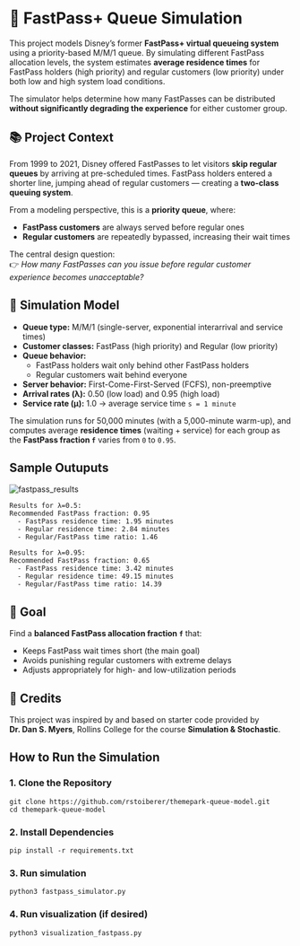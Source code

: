 # 🎢 FastPass+ Queue Simulation  

This project models Disney’s former **FastPass+ virtual queueing system** using a priority-based M/M/1 queue. By simulating different FastPass allocation levels, the system estimates **average residence times** for FastPass holders (high priority) and regular customers (low priority) under both low and high system load conditions.

The simulator helps determine how many FastPasses can be distributed **without significantly degrading the experience** for either customer group.

## 📚 Project Context

From 1999 to 2021, Disney offered FastPasses to let visitors **skip regular queues** by arriving at pre-scheduled times. FastPass holders entered a shorter line, jumping ahead of regular customers — creating a **two-class queuing system**.

From a modeling perspective, this is a **priority queue**, where:
- **FastPass customers** are always served before regular ones
- **Regular customers** are repeatedly bypassed, increasing their wait times

The central design question:  
👉 *How many FastPasses can you issue before regular customer experience becomes unacceptable?*

## 🧪 Simulation Model

- **Queue type:** M/M/1 (single-server, exponential interarrival and service times)
- **Customer classes:** FastPass (high priority) and Regular (low priority)
- **Queue behavior:**
  - FastPass holders wait only behind other FastPass holders
  - Regular customers wait behind everyone
- **Server behavior:** First-Come-First-Served (FCFS), non-preemptive
- **Arrival rates (λ):** 0.50 (low load) and 0.95 (high load)
- **Service rate (μ):** 1.0 → average service time `s = 1 minute`

The simulation runs for 50,000 minutes (with a 5,000-minute warm-up), and computes average **residence times** (waiting + service) for each group as the **FastPass fraction `f`** varies from `0` to `0.95`.

## Sample Outuputs 

![fastpass_results](https://github.com/user-attachments/assets/0a9f92eb-e135-401d-bab9-05ec94618c02)

```
Results for λ=0.5:
Recommended FastPass fraction: 0.95
  - FastPass residence time: 1.95 minutes
  - Regular residence time: 2.84 minutes
  - Regular/FastPass time ratio: 1.46

Results for λ=0.95:
Recommended FastPass fraction: 0.65
  - FastPass residence time: 3.42 minutes
  - Regular residence time: 49.15 minutes
  - Regular/FastPass time ratio: 14.39
```

## 🎯 Goal

Find a **balanced FastPass allocation fraction `f`** that:
- Keeps FastPass wait times short (the main goal)
- Avoids punishing regular customers with extreme delays
- Adjusts appropriately for high- and low-utilization periods

## 🙏 Credits

This project was inspired by and based on starter code provided by  
**Dr. Dan S. Myers**, Rollins College for the course **Simulation & Stochastic**.

## How to Run the Simulation

### 1. Clone the Repository
```
git clone https://github.com/rstoiberer/themepark-queue-model.git
cd themepark-queue-model
```

### 2. Install Dependencies
```
pip install -r requirements.txt
```
### 3. Run simulation
```
python3 fastpass_simulator.py
```

### 4. Run visualization (if desired)
```
python3 visualization_fastpass.py
```

